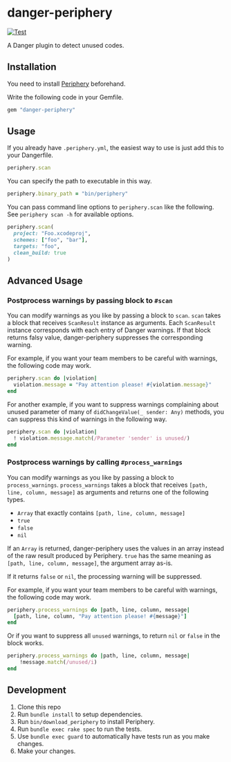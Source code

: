 # danger-periphery

[![Test](https://github.com/manicmaniac/danger-periphery/actions/workflows/test.yml/badge.svg)](https://github.com/manicmaniac/danger-periphery/actions/workflows/test.yml)

A Danger plugin to detect unused codes.

## Installation

You need to install [Periphery](https://github.com/peripheryapp/periphery) beforehand.

Write the following code in your Gemfile.

```ruby
gem "danger-periphery"
```

## Usage

If you already have `.periphery.yml`, the easiest way to use is just add this to your Dangerfile.

```ruby
periphery.scan
```

You can specify the path to executable in this way.

```ruby
periphery.binary_path = "bin/periphery"
```

You can pass command line options to `periphery.scan` like the following.
See `periphery scan -h` for available options.

```ruby
periphery.scan(
  project: "Foo.xcodeproj",
  schemes: ["foo", "bar"],
  targets: "foo",
  clean_build: true
)
```

## Advanced Usage

### Postprocess warnings by passing block to `#scan`

You can modify warnings as you like by passing a block to `scan`.
`scan` takes a block that receives `ScanResult` instance as arguments.
Each `ScanResult` instance corresponds with each entry of Danger warnings.
If that block returns falsy value, danger-periphery suppresses the corresponding warning.

For example, if you want your team members to be careful with warnings, the following code may work.

```ruby
periphery.scan do |violation|
  violation.message = "Pay attention please! #{violation.message}"
end
```

For another example, if you want to suppress warnings complaining about unused parameter of many of `didChangeValue(_ sender: Any)` methods, you can suppress this kind of warnings in the following way.

```ruby
periphery.scan do |violation|
  ! violation.message.match(/Parameter 'sender' is unused/)
end
```

### Postprocess warnings by calling `#process_warnings`

You can modify warnings as you like by passing a block to `process_warnings`.
`process_warnings` takes a block that receives `[path, line, column, message]` as arguments and returns one of the following types.

- `Array` that exactly contains `[path, line, column, message]`
- `true`
- `false`
- `nil`

If an `Array` is returned, danger-periphery uses the values in an array instead of the raw result produced by Periphery.
`true` has the same meaning as `[path, line, column, message]`, the argument array as-is.

If it returns `false` or `nil`, the processing warning will be suppressed.

For example, if you want your team members to be careful with warnings, the following code may work.

```ruby
periphery.process_warnings do |path, line, column, message|
  [path, line, column, "Pay attention please! #{message}"]
end
```

Or if you want to suppress all `unused` warnings, to return `nil` or `false` in the block works.

```ruby
periphery.process_warnings do |path, line, column, message|
    !message.match(/unused/i)
end
```

## Development

1. Clone this repo
2. Run `bundle install` to setup dependencies.
3. Run `bin/download_periphery` to install Periphery.
4. Run `bundle exec rake spec` to run the tests.
5. Use `bundle exec guard` to automatically have tests run as you make changes.
6. Make your changes.
